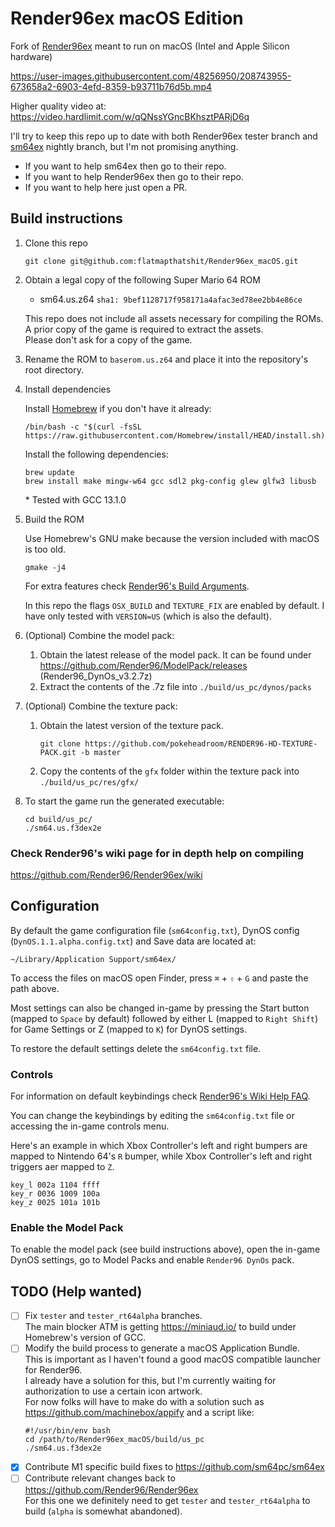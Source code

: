 # Render96ex macOS Edition
Fork of [Render96ex](https://github.com/Render96/Render96ex) meant to run on macOS (Intel and Apple Silicon hardware)

https://user-images.githubusercontent.com/48256950/208743955-673658a2-6903-4efd-8359-b93711b76d5b.mp4

Higher quality video at: https://video.hardlimit.com/w/qQNssYGncBKhsztPARjD6q

I'll try to keep this repo up to date with both Render96ex tester branch and
[sm64ex](https://github.com/sm64pc/sm64ex) nightly branch, but I'm not promising anything.

* If you want to help sm64ex then go to their repo.
* If you want to help Render96ex then go to their repo.
* If you want to help here just open a PR.

## Build instructions

1. Clone this repo

    ```
    git clone git@github.com:flatmapthatshit/Render96ex_macOS.git
    ```

2. Obtain a legal copy of the following Super Mario 64 ROM

    * sm64.us.z64 `sha1: 9bef1128717f958171a4afac3ed78ee2bb4e86ce`

   This repo does not include all assets necessary for compiling the ROMs.\
   A prior copy of the game is required to extract the assets.\
   Please don't ask for a copy of the game.

3. Rename the ROM to `baserom.us.z64` and place it into the repository's root directory.

4. Install dependencies

   Install [Homebrew](https://brew.sh/) if you don't have it already:

    ```
    /bin/bash -c "$(curl -fsSL https://raw.githubusercontent.com/Homebrew/install/HEAD/install.sh)"
    ```

   Install the following dependencies:
    ```
    brew update
    brew install make mingw-w64 gcc sdl2 pkg-config glew glfw3 libusb
    ```

   \* Tested with GCC 13.1.0

5. Build the ROM

   Use Homebrew's GNU make because the version included with macOS is too old.

    ```
    gmake -j4
    ```

   For extra features check [Render96's Build Arguments](https://github.com/Render96/Render96ex/wiki/Build-Arguments).

   In this repo  the flags `OSX_BUILD` and `TEXTURE_FIX` are enabled by default.
   I have only tested with `VERSION=US` (which is also the default).

6. (Optional) Combine the model pack:
    1. Obtain the latest release of the model pack. It can be found under https://github.com/Render96/ModelPack/releases
       (Render96_DynOs_v3.2.7z)
    2. Extract the contents of the .7z file into `./build/us_pc/dynos/packs`

7. (Optional) Combine the texture pack:
    1. Obtain the latest version of the texture pack.
        ```
        git clone https://github.com/pokeheadroom/RENDER96-HD-TEXTURE-PACK.git -b master
        ```
    2. Copy the contents of the `gfx` folder within the texture pack into `./build/us_pc/res/gfx/`

8. To start the game run the generated executable:
    ```
    cd build/us_pc/
    ./sm64.us.f3dex2e
    ```

### Check Render96's wiki page for in depth help on compiling

https://github.com/Render96/Render96ex/wiki

## Configuration

By default the game configuration file (`sm64config.txt`), DynOS config (`DynOS.1.1.alpha.config.txt`) and Save data are
located at:

```
~/Library/Application Support/sm64ex/
```

To access the files on macOS open Finder, press `⌘` + `⇧` + `G` and paste the path above.

Most settings can also be changed in-game by pressing the Start button (mapped to `Space` by default) followed by either
L (mapped to `Right Shift`) for Game Settings or Z (mapped to `K`) for DynOS settings.

To restore the default settings delete the `sm64config.txt` file.

### Controls

For information on default keybindings check
[Render96's Wiki Help FAQ](https://github.com/Render96/Render96ex/wiki/Help-FAQ).

You can change the keybindings by editing the `sm64config.txt` file or accessing the in-game controls menu.

Here's an example in which Xbox Controller's left and right bumpers are mapped to Nintendo 64's `R` bumper, while Xbox
Controller's left and right triggers aer mapped to `Z`.

```
key_l 002a 1104 ffff
key_r 0036 1009 100a
key_z 0025 101a 101b
```

### Enable the Model Pack

To enable the model pack (see build instructions above), open the in-game DynOS settings, go to Model Packs and enable
`Render96 DynOs` pack.

## TODO (Help wanted)

- [ ] Fix `tester` and `tester_rt64alpha` branches.\
  The main blocker ATM is getting https://miniaud.io/ to build under Homebrew's version of GCC.
- [ ] Modify the build process to generate a macOS Application Bundle.\
  This is important as I haven't found a good macOS compatible launcher for Render96.\
  I already have a solution for this, but I'm currently waiting for authorization to use a certain icon artwork.\
  For now folks will have to make do with a solution such as https://github.com/machinebox/appify and a script like:
  ```
  #!/usr/bin/env bash
  cd /path/to/Render96ex_macOS/build/us_pc
  ./sm64.us.f3dex2e
  ```
- [x] Contribute M1 specific build fixes to https://github.com/sm64pc/sm64ex
- [ ] Contribute relevant changes back to https://github.com/Render96/Render96ex \
  For this one we definitely need to get `tester` and `tester_rt64alpha` to build (`alpha` is somewhat abandoned).
